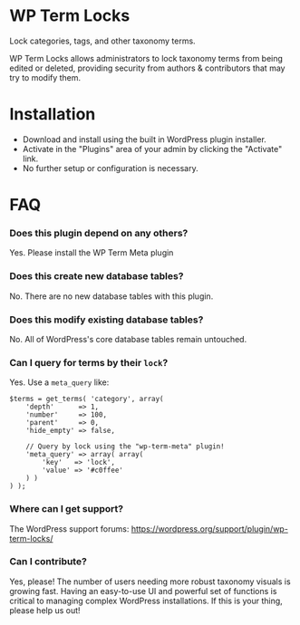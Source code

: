 # WP Term Locks

Lock categories, tags, and other taxonomy terms.

WP Term Locks allows administrators to lock taxonomy terms from being edited or deleted, providing security from authors & contributors that may try to modify them.

# Installation

* Download and install using the built in WordPress plugin installer.
* Activate in the "Plugins" area of your admin by clicking the "Activate" link.
* No further setup or configuration is necessary.

# FAQ

### Does this plugin depend on any others?

Yes. Please install the WP Term Meta plugin

### Does this create new database tables?

No. There are no new database tables with this plugin.

### Does this modify existing database tables?

No. All of WordPress's core database tables remain untouched.

### Can I query for terms by their `lock`?

Yes. Use a `meta_query` like:

```
$terms = get_terms( 'category', array(
	'depth'      => 1,
	'number'     => 100,
	'parent'     => 0,
	'hide_empty' => false,

	// Query by lock using the "wp-term-meta" plugin!
	'meta_query' => array( array(
		'key'   => 'lock',
		'value' => '#c0ffee'
	) )
) );
```

### Where can I get support?

The WordPress support forums: https://wordpress.org/support/plugin/wp-term-locks/

### Can I contribute?

Yes, please! The number of users needing more robust taxonomy visuals is growing fast. Having an easy-to-use UI and powerful set of functions is critical to managing complex WordPress installations. If this is your thing, please help us out!

